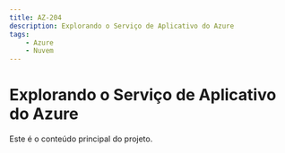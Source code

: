 ```yaml
---
title: AZ-204
description: Explorando o Serviço de Aplicativo do Azure
tags: 
    - Azure 
    - Nuvem
---
```


# Explorando o Serviço de Aplicativo do Azure

Este é o conteúdo principal do projeto.
